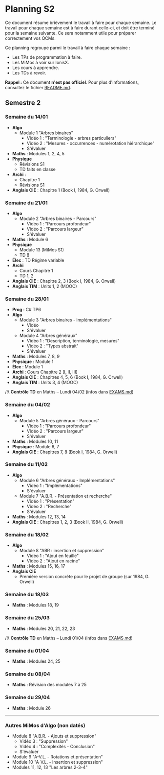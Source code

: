 # Planning S2

Ce document résume brièvement le travail à faire pour chaque semaine.
Le travail pour chaque semaine est à faire durant celle-ci, et doit être terminé pour la semaine suivante. Ce sera notamment utile pour préparer correctement vos QCMs.

Ce planning regroupe parmi le travail à faire chaque semaine :
- Les TPs de programmation à faire.
- Les MiMos à voir sur IonisX.
- Les cours à apprendre.
- Les TDs à revoir.

**Rappel :** Ce document **n'est pas officiel**.
Pour plus d'informations, consultez le fichier [README.md](../../README.md).


## Semestre 2

### Semaine du 14/01

- **Algo**
	- Module 1 "Arbres binaires"
		- Vidéo 1 : "Terminologie - arbres particuliers"
		- Vidéo 2 : "Mesures - occurrences - numérotation hiérarchique"
		- S'évaluer
- **Maths** : Modules 1, 2, 4, 5
- **Physique**
	- Révisions S1
	- TD faits en classe
- **Archi** :
	- Chapitre 1
	- Révisions S1
- **Anglais CIE** : Chapitre 1 (Book I, 1984, G. Orwell)

### Semaine du 21/01

- **Algo**
	- Module 2 "Arbres binaires - Parcours"
		- Vidéo 1 : "Parcours profondeur"
		- Vidéo 2 : "Parcours largeur"
		- S'évaluer
- **Maths** : Module 6
- **Physique**
	- Module 13 (MiMos S1)
	- TD 8
- **Élec** : TD Régime variable
- **Archi**
	- Cours Chapitre 1
	- TD 1, 2
- **Anglais CIE** : Chapitre 2, 3 (Book I, 1984, G. Orwell)
- **Anglais TIM** : Units 1, 2 (MOOC)

### Semaine du 28/01

- **Prog** : C# TP6
- **Algo**
	- Module 3 "Arbres binaires - Implémentations"
		- Vidéo
		- S'évaluer
	- Module 4 "Arbres généraux"
		- Vidéo 1 : "Description, terminologie, mesures"
		- Vidéo 2 : "Types abstrait"
		- S'évaluer
- **Maths** : Modules 7, 8, 9
- **Physique** : Module 1
- **Élec** : Module 1
- **Archi** : Cours Chapitre 2 (I, II, III)
- **Anglais CIE** : Chapitres 4, 5, 6 (Book I, 1984, G. Orwell)
- **Anglais TIM** : Units 3, 4 (MOOC)

/!\ **Contrôle TD** en Maths – Lundi 04/02 (infos dans [EXAMS.md](EXAMS.md))

### Semaine du 04/02

- **Algo**
	- Module 5 "Arbres généraux - Parcours"
		- Vidéo 1 : "Parcours profondeur"
		- Vidéo 2 : "Parcours largeur"
		- S'évaluer
- **Maths** : Modules 10, 11
- **Physique** : Module 6, 7
- **Anglais CIE** : Chapitres 7, 8 (Book I, 1984, G. Orwell)

### Semaine du 11/02

- **Algo**
	- Module 6 "Arbres généraux - Implémentations"
		- Vidéo 1 : "Implémentations"
		- S'évaluer
	- Module 7 "A.B.R. - Présentation et recherche"
		- Vidéo 1 : "Présentation"
		- Vidéo 2 : "Recherche"
		- S'évaluer
- **Maths** : Modules 12, 13, 14
- **Anglais CIE** : Chapitres 1, 2, 3 (Book II, 1984, G. Orwell)

### Semaine du 18/02

- **Algo**
	- Module 8 "ABR : insertion et suppression"
		- Vidéo 1 : "Ajout en feuille"
		- Vidéo 2 : "Ajout en racine"
- **Maths** : Modules 15, 16, 17
- **Anglais CIE**
  - Première version concrète pour le projet de groupe (sur 1984, G. Orwell)

### Semaine du 18/03

- **Maths** : Modules 18, 19

### Semaine du 25/03

- **Maths** : Modules 20, 21, 22, 23

/!\ **Contrôle TD** en Maths – Lundi 01/04 (infos dans [EXAMS.md](EXAMS.md))

### Semaine du 01/04

- **Maths** : Modules 24, 25

### Semaine du 08/04

- **Maths** : Révision des modules 7 à 25

### Semaine du 29/04

- **Maths** : Module 26

---

### Autres MiMos d'Algo (non datés)

- Module 8 "A.B.R. - Ajouts et suppression"
  - Vidéo 3 : "Suppression"
  - Vidéo 4 : "Complexités - Conclusion"
  - S'évaluer
- Module 9 "A-V.L. - Rotations et présentation"
- Module 10 "A-V.L. - Insertion et suppression"
- Modules 11, 12, 13 "Les arbres 2-3-4"
